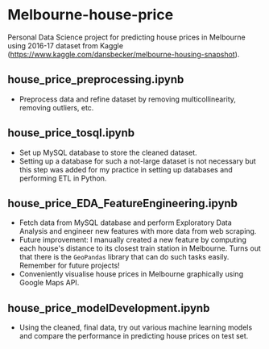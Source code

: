 # Melbourne-house-price
Personal Data Science project for predicting house prices in Melbourne using 2016-17 dataset from Kaggle (https://www.kaggle.com/dansbecker/melbourne-housing-snapshot).

## house_price_preprocessing.ipynb
- Preprocess data and refine dataset by removing multicollinearity, removing outliers, etc.

## house_price_tosql.ipynb
- Set up MySQL database to store the cleaned dataset.
- Setting up a database for such a not-large dataset is not necessary but this step was added for my practice in setting up databases and performing ETL in Python.

## house_price_EDA_FeatureEngineering.ipynb
- Fetch data from MySQL database and perform Exploratory Data Analysis and engineer new features with more data from web scraping.
 - Future improvement: I manually created a new feature by computing each house's distance to its closest train station in Melbourne. Turns out that there is the `GeoPandas` library that can do such tasks easily. Remember for future projects!
- Conveniently visualise house prices in Melbourne graphically using Google Maps API. 

## house_price_modelDevelopment.ipynb
- Using the cleaned, final data, try out various machine learning models and compare the performance in predicting house prices on test set.

 
 
 
 
